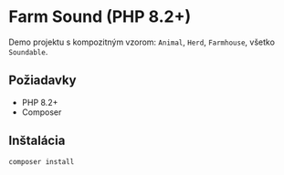 # Farm Sound (PHP 8.2+)

Demo projektu s kompozitným vzorom: `Animal`, `Herd`, `Farmhouse`, všetko `Soundable`.

## Požiadavky
- PHP 8.2+
- Composer

## Inštalácia
```bash
composer install
